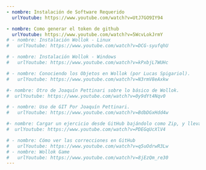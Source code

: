 ```yaml
---
- nombre: Instalación de Software Requerido
  urlYoutube: https://www.youtube.com/watch?v=UtJ7GO9IY94

- nombre: Como generar el token de github
  urlYoutube: https://www.youtube.com/watch?v=5WcvLokJrmY
# - nombre: Instalación Wollok - Linux
#   urlYoutube: https://www.youtube.com/watch?v=DCG-syufqhU

# - nombre: Instalación Wollok - Windows
#   urlYoutube: https://www.youtube.com/watch?v=kPxbjL7WUHc

# - nombre: Conociendo los Objetos en Wollok (por Lucas Spigariol).
#   urlYoutube: https://www.youtube.com/watch?v=N3rmV8eAxkw

#- nombre: Otro de Joaquín Pettinari sobre lo básico de Wollok.
#  urlYoutube: https://www.youtube.com/watch?v=0y9dYt4Nqv0

# - nombre: Uso de GIT Por Joaquín Pettinari.
#   urlYoutube: https://www.youtube.com/watch?v=BdbDGxHdd4w

#- nombre: Cargar un ejercicio desde GitHub bajándolo como Zip, y llevarlo al ambiente Wollok
#  urlYoutube: https://www.youtube.com/watch?v=PDEGqUcXlV4

# - nombre: Cómo ver las correcciones en GitHub
#   urlYoutube: https://www.youtube.com/watch?v=q5uOdrwR3Lw
# - nombre: Wollok Game
#   urlYoutube: https://www.youtube.com/watch?v=8jEzQm_re30
---
```


